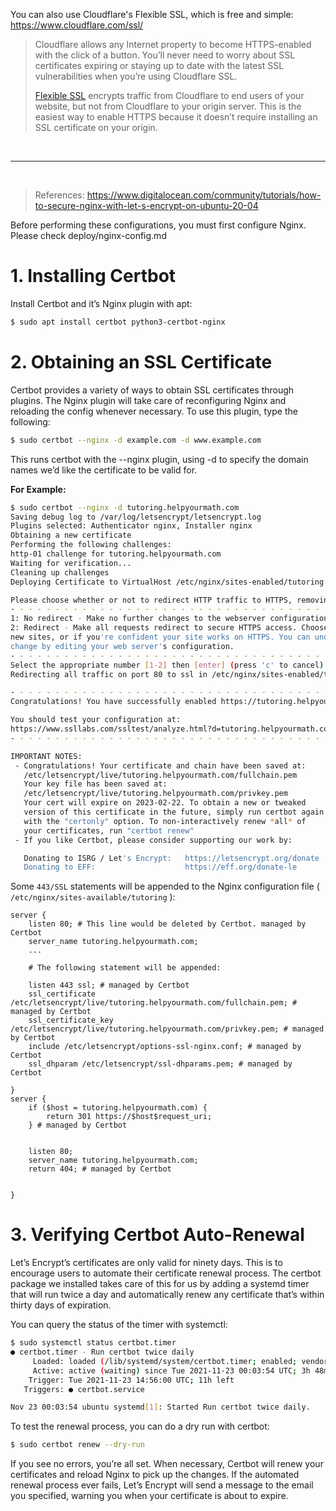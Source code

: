 You can also use Cloudflare's Flexible SSL, which is free and simple:
https://www.cloudflare.com/ssl/

> Cloudflare allows any Internet property to become HTTPS-enabled with the click of a button. You’ll never need to worry about SSL certificates expiring or staying up to date with the latest SSL vulnerabilities when you’re using Cloudflare SSL.
>
> [Flexible SSL](https://www.cloudflare.com/ssl/) encrypts traffic from Cloudflare to end users of your website, but not from Cloudflare to your origin server. This is the easiest way to enable HTTPS because it doesn’t require installing an SSL certificate on your origin.

<br>

---

<br>

> References:
> https://www.digitalocean.com/community/tutorials/how-to-secure-nginx-with-let-s-encrypt-on-ubuntu-20-04

Before performing these configurations, you must first configure Nginx.
Please check deploy/nginx-config.md

# 1. Installing Certbot

Install Certbot and it’s Nginx plugin with apt:
```bash
$ sudo apt install certbot python3-certbot-nginx
```

# 2. Obtaining an SSL Certificate

Certbot provides a variety of ways to obtain SSL certificates through plugins. The Nginx plugin will take care of reconfiguring Nginx and reloading the config whenever necessary. To use this plugin, type the following:
```bash
$ sudo certbot --nginx -d example.com -d www.example.com
```
This runs certbot with the --nginx plugin, using -d to specify the domain names we’d like the certificate to be valid for.

**For Example:**
```bash
$ sudo certbot --nginx -d tutoring.helpyourmath.com
Saving debug log to /var/log/letsencrypt/letsencrypt.log
Plugins selected: Authenticator nginx, Installer nginx
Obtaining a new certificate
Performing the following challenges:
http-01 challenge for tutoring.helpyourmath.com
Waiting for verification...
Cleaning up challenges
Deploying Certificate to VirtualHost /etc/nginx/sites-enabled/tutoring

Please choose whether or not to redirect HTTP traffic to HTTPS, removing HTTP access.
- - - - - - - - - - - - - - - - - - - - - - - - - - - - - - - - - - - - - - - -
1: No redirect - Make no further changes to the webserver configuration.
2: Redirect - Make all requests redirect to secure HTTPS access. Choose this for
new sites, or if you're confident your site works on HTTPS. You can undo this
change by editing your web server's configuration.
- - - - - - - - - - - - - - - - - - - - - - - - - - - - - - - - - - - - - - - -
Select the appropriate number [1-2] then [enter] (press 'c' to cancel): 2
Redirecting all traffic on port 80 to ssl in /etc/nginx/sites-enabled/tutoring

- - - - - - - - - - - - - - - - - - - - - - - - - - - - - - - - - - - - - - - -
Congratulations! You have successfully enabled https://tutoring.helpyourmath.com

You should test your configuration at:
https://www.ssllabs.com/ssltest/analyze.html?d=tutoring.helpyourmath.com
- - - - - - - - - - - - - - - - - - - - - - - - - - - - - - - - - - - - - - - -

IMPORTANT NOTES:
 - Congratulations! Your certificate and chain have been saved at:
   /etc/letsencrypt/live/tutoring.helpyourmath.com/fullchain.pem
   Your key file has been saved at:
   /etc/letsencrypt/live/tutoring.helpyourmath.com/privkey.pem
   Your cert will expire on 2023-02-22. To obtain a new or tweaked
   version of this certificate in the future, simply run certbot again
   with the "certonly" option. To non-interactively renew *all* of
   your certificates, run "certbot renew"
 - If you like Certbot, please consider supporting our work by:

   Donating to ISRG / Let's Encrypt:   https://letsencrypt.org/donate
   Donating to EFF:                    https://eff.org/donate-le

```

Some `443/SSL` statements will be appended to the Nginx configuration file ( `/etc/nginx/sites-available/tutoring` ):

```
server {
    listen 80; # This line would be deleted by Certbot. managed by Certbot
    server_name tutoring.helpyourmath.com;
    ...

    # The following statement will be appended:

    listen 443 ssl; # managed by Certbot
    ssl_certificate /etc/letsencrypt/live/tutoring.helpyourmath.com/fullchain.pem; # managed by Certbot
    ssl_certificate_key /etc/letsencrypt/live/tutoring.helpyourmath.com/privkey.pem; # managed by Certbot
    include /etc/letsencrypt/options-ssl-nginx.conf; # managed by Certbot
    ssl_dhparam /etc/letsencrypt/ssl-dhparams.pem; # managed by Certbot

}
server {
    if ($host = tutoring.helpyourmath.com) {
        return 301 https://$host$request_uri;
    } # managed by Certbot


    listen 80;
    server_name tutoring.helpyourmath.com;
    return 404; # managed by Certbot


}
```

# 3. Verifying Certbot Auto-Renewal

Let’s Encrypt’s certificates are only valid for ninety days. This is to encourage users to automate their certificate renewal process. The certbot package we installed takes care of this for us by adding a systemd timer that will run twice a day and automatically renew any certificate that’s within thirty days of expiration.

You can query the status of the timer with systemctl:

```bash
$ sudo systemctl status certbot.timer
● certbot.timer - Run certbot twice daily
     Loaded: loaded (/lib/systemd/system/certbot.timer; enabled; vendor preset: enabled)
     Active: active (waiting) since Tue 2021-11-23 00:03:54 UTC; 3h 48min ago
    Trigger: Tue 2021-11-23 14:56:00 UTC; 11h left
   Triggers: ● certbot.service

Nov 23 00:03:54 ubuntu systemd[1]: Started Run certbot twice daily.
```

To test the renewal process, you can do a dry run with certbot:
```bash
$ sudo certbot renew --dry-run
```

If you see no errors, you’re all set. When necessary, Certbot will renew your certificates and reload Nginx to pick up the changes. If the automated renewal process ever fails, Let’s Encrypt will send a message to the email you specified, warning you when your certificate is about to expire.
